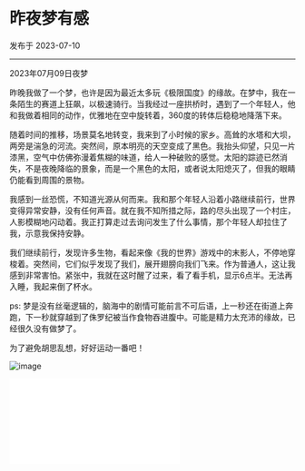 # 昨夜梦有感

发布于 2023-07-10
  
---

2023年07月09日夜梦

昨晚我做了一个梦，也许是因为最近太多玩《极限国度》的缘故。在梦中，我在一条陌生的赛道上狂飙，以极速骑行。当我经过一座拱桥时，遇到了一个年轻人，他和我做着相同的动作，优雅地在空中旋转着，360度的转体后稳稳地降落下来。

随着时间的推移，场景莫名地转变，我来到了小时候的家乡。高耸的水塔和大坝，两旁是湍急的河流。突然间，原本明亮的天空变成了黑色。我抬头仰望，只见一片漆黑，空气中仿佛弥漫着焦糊的味道，给人一种破败的感觉。太阳的踪迹已然消失，不是夜晚降临的景象，而是一个黑色的太阳，或者说太阳熄灭了，但我的眼睛仍能看到周围的景物。

我感到一丝恐慌，不知道光源从何而来。我和那个年轻人沿着小路继续前行，世界变得异常安静，没有任何声音。就在我不知所措之际，路的尽头出现了一个村庄，人影模糊地闪动着。我正打算走过去询问发生了什么事情，那个年轻人却拉住了我，示意我保持安静。

我们继续前行，发现许多生物，看起来像《我的世界》游戏中的末影人，不停地穿梭着。突然间，它们似乎发现了我们，展开翅膀向我们飞来。作为普通人，这让我感到非常害怕。紧张中，我就在这时醒了过来，看了看手机，显示6点半。无法再入睡，我起来倒了杯水。

ps: 梦是没有丝毫逻辑的，脑海中的剧情可能前言不可后语，上一秒还在街道上奔跑，下一秒就穿越到了侏罗纪被当作食物吞进腹中。可能是精力太充沛的缘故，已经很久没有做梦了。

为了避免胡思乱想，好好运动一番吧！

![image](https://imgurl.zishu.me/images/2023/64ac137480d13.png)

<iframe src="//player.bilibili.com/player.html?aid=913281451&bvid=BV1fM4y1j7uw&cid=1192014379&page=1" scrolling="no" border="0" frameborder="no" framespacing="0" allowfullscreen="true"> </iframe>